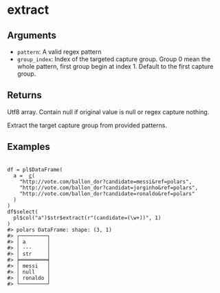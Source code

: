 # extract

## Arguments

- `pattern`: A valid regex pattern
- `group_index`: Index of the targeted capture group. Group 0 mean the whole pattern, first group begin at index 1. Default to the first capture group.

## Returns

Utf8 array. Contain null if original value is null or regex capture nothing.

Extract the target capture group from provided patterns.

## Examples

<pre class='r-example'> <code> <span class='r-in'><span></span></span>
<span class='r-in'><span><span class='va'>df</span> <span class='op'>=</span> <span class='va'>pl</span><span class='op'>$</span><span class='fu'>DataFrame</span><span class='op'>(</span></span></span>
<span class='r-in'><span>  a <span class='op'>=</span>  <span class='fu'><a href='https://rdrr.io/r/base/c.html'>c</a></span><span class='op'>(</span></span></span>
<span class='r-in'><span>    <span class='st'>"http://vote.com/ballon_dor?candidate=messi&amp;ref=polars"</span>,</span></span>
<span class='r-in'><span>    <span class='st'>"http://vote.com/ballon_dor?candidat=jorginho&amp;ref=polars"</span>,</span></span>
<span class='r-in'><span>    <span class='st'>"http://vote.com/ballon_dor?candidate=ronaldo&amp;ref=polars"</span></span></span>
<span class='r-in'><span>  <span class='op'>)</span></span></span>
<span class='r-in'><span><span class='op'>)</span></span></span>
<span class='r-in'><span><span class='va'>df</span><span class='op'>$</span><span class='fu'>select</span><span class='op'>(</span></span></span>
<span class='r-in'><span>  <span class='va'>pl</span><span class='op'>$</span><span class='fu'>col</span><span class='op'>(</span><span class='st'>"a"</span><span class='op'>)</span><span class='op'>$</span><span class='va'>str</span><span class='op'>$</span><span class='fu'>extract</span><span class='op'>(</span><span class='st'>r"(candidate=(\w+))"</span>, <span class='fl'>1</span><span class='op'>)</span></span></span>
<span class='r-in'><span><span class='op'>)</span></span></span>
<span class='r-out co'><span class='r-pr'>#&gt;</span> polars DataFrame: shape: (3, 1)</span>
<span class='r-out co'><span class='r-pr'>#&gt;</span> ┌─────────┐</span>
<span class='r-out co'><span class='r-pr'>#&gt;</span> │ a       │</span>
<span class='r-out co'><span class='r-pr'>#&gt;</span> │ ---     │</span>
<span class='r-out co'><span class='r-pr'>#&gt;</span> │ str     │</span>
<span class='r-out co'><span class='r-pr'>#&gt;</span> ╞═════════╡</span>
<span class='r-out co'><span class='r-pr'>#&gt;</span> │ messi   │</span>
<span class='r-out co'><span class='r-pr'>#&gt;</span> │ null    │</span>
<span class='r-out co'><span class='r-pr'>#&gt;</span> │ ronaldo │</span>
<span class='r-out co'><span class='r-pr'>#&gt;</span> └─────────┘</span>
 </code></pre>
